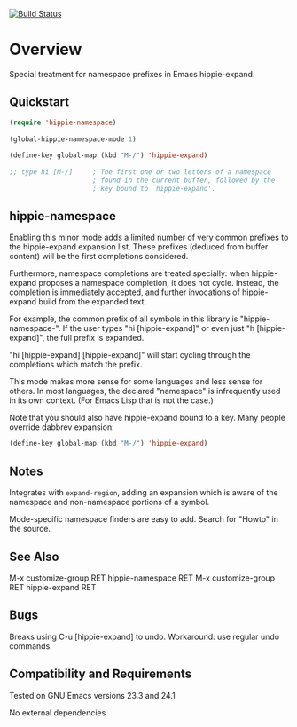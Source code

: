 [![Build Status](https://secure.travis-ci.org/rolandwalker/hippie-namespace.png)](http://travis-ci.org/rolandwalker/hippie-namespace)

Overview
========

Special treatment for namespace prefixes in Emacs hippie-expand.

Quickstart
----------

```lisp
(require 'hippie-namespace)
 
(global-hippie-namespace-mode 1)
 
(define-key global-map (kbd "M-/") 'hippie-expand)
 
;; type hi [M-/]     ; The first one or two letters of a namespace
                     ; found in the current buffer, followed by the
                     ; key bound to `hippie-expand'.
```

hippie-namespace
----------------

Enabling this minor mode adds a limited number of very common
prefixes to the hippie-expand expansion list.  These prefixes
(deduced from buffer content) will be the first completions
considered.

Furthermore, namespace completions are treated specially: when
hippie-expand proposes a namespace completion, it does not cycle.
Instead, the completion is immediately accepted, and further
invocations of hippie-expand build from the expanded text.

For example, the common prefix of all symbols in this library is
"hippie-namespace-".  If the user types "hi [hippie-expand]" or
even just "h [hippie-expand]", the full prefix is expanded.

"hi [hippie-expand] [hippie-expand]" will start cycling through the
completions which match the prefix.

This mode makes more sense for some languages and less sense for
others.  In most languages, the declared "namespace" is
infrequently used in its own context.  (For Emacs Lisp that is
not the case.)

Note that you should also have hippie-expand bound to a key.
Many people override dabbrev expansion:

```lisp
(define-key global-map (kbd "M-/") 'hippie-expand)
```

Notes
-----

Integrates with `expand-region`, adding an expansion which is aware of the
namespace and non-namespace portions of a symbol.

Mode-specific namespace finders are easy to add.  Search for "Howto" in the
source.

See Also
--------

M-x customize-group RET hippie-namespace RET
M-x customize-group RET hippie-expand RET

Bugs
----

Breaks using C-u [hippie-expand] to undo. Workaround: use
regular undo commands.

Compatibility and Requirements
------------------------------

Tested on GNU Emacs versions 23.3 and 24.1

No external dependencies
